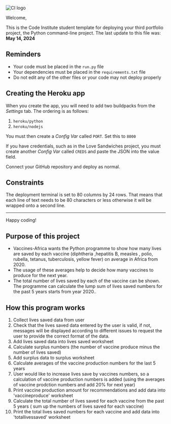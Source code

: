 ![CI logo](https://codeinstitute.s3.amazonaws.com/fullstack/ci_logo_small.png)

Welcome,

This is the Code Institute student template for deploying your third portfolio project, the Python command-line project. The last update to this file was: **May 14, 2024**

## Reminders

- Your code must be placed in the `run.py` file
- Your dependencies must be placed in the `requirements.txt` file
- Do not edit any of the other files or your code may not deploy properly

## Creating the Heroku app

When you create the app, you will need to add two buildpacks from the _Settings_ tab. The ordering is as follows:

1. `heroku/python`
2. `heroku/nodejs`

You must then create a _Config Var_ called `PORT`. Set this to `8000`

If you have credentials, such as in the Love Sandwiches project, you must create another _Config Var_ called `CREDS` and paste the JSON into the value field.

Connect your GitHub repository and deploy as normal.

## Constraints

The deployment terminal is set to 80 columns by 24 rows. That means that each line of text needs to be 80 characters or less otherwise it will be wrapped onto a second line.

---

Happy coding!

## Purpose of this project

- Vaccines-Africa wants the Python programme to show how many lives are saved by each vaccine (diphtheria ,hepatitis B, measles , polio, rubella, tetanus, tuberculosis, yellow fever) on average in Africa from 2020.
- The usage of these averages help to decide how many vaccines to produce for the next year.
- The total number of lives saved by each of the vaccine can be shown. The programme can calculate the lump sum of lives saved numbers for the past 5 years starts from year 2020..

## How this program works

1. Collect lives saved data from user
2. Check that the lives saved data entered by the user is valid, if not, messages will be displayed according to different issues to request the user to provide the correct format of the data.
3. Add lives saved data into lives saved worksheet
4. Calculate surplus numbers (the number of vaccine produce minus the number of lives saved)
5. Add surplus data to surplus worksheet
6. Calculate averages of the vaccine production numbers for the last 5 years
7. User would like to increase lives save by vaccines numbers, so a calculation of vaccine production numbers is added (using the averages of vaccine prodction numbers and add 20% for next year)
8. Print vaccine production amount for recommendations and add data into 'vaccineproduce' worksheet
9. Calculate the total number of lives saved for each vaccine from the past 5 years ( sum up the numbers of lives saved for each vaccine)
10. Print the total lives saved numbers for each vaccine and add data into 'totallivessaved' worksheet

